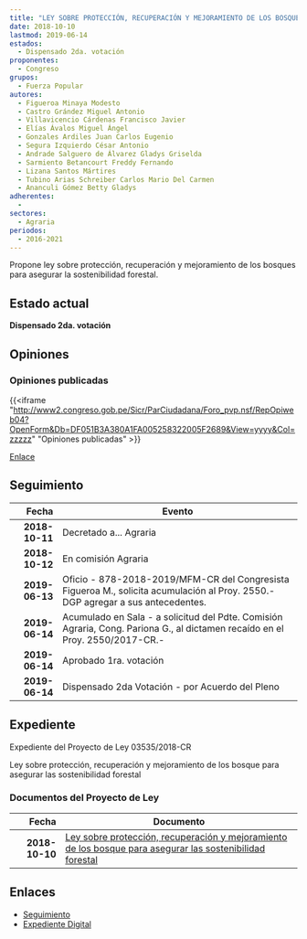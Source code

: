 ```yaml
---
title: "LEY SOBRE PROTECCIÓN, RECUPERACIÓN Y MEJORAMIENTO DE LOS BOSQUES PARA ASEGURAR LA SOSTENIBILIDAD FORESTAL"
date: 2018-10-10
lastmod: 2019-06-14
estados: 
  - Dispensado 2da. votación
proponentes: 
  - Congreso
grupos: 
  - Fuerza Popular
autores: 
  - Figueroa Minaya Modesto
  - Castro Grández Miguel Antonio
  - Villavicencio Cárdenas Francisco Javier
  - Elías Ávalos Miguel Ángel
  - Gonzales Ardiles Juan Carlos Eugenio
  - Segura Izquierdo César Antonio
  - Andrade Salguero de Álvarez Gladys Griselda
  - Sarmiento Betancourt Freddy Fernando
  - Lizana Santos Mártires
  - Tubino Arias Schreiber Carlos Mario Del Carmen
  - Ananculi Gómez Betty Gladys
adherentes: 
  - 
sectores: 
  - Agraria
periodos: 
  - 2016-2021
---
```


Propone ley sobre protección, recuperación y mejoramiento de los bosques para asegurar la sostenibilidad forestal.


## Estado actual

**Dispensado 2da. votación**

## Opiniones

### Opiniones publicadas

{{<iframe "http://www2.congreso.gob.pe/Sicr/ParCiudadana/Foro_pvp.nsf/RepOpiweb04?OpenForm&Db=DF051B3A380A1FA005258322005F2689&View=yyyy&Col=zzzzz" "Opiniones publicadas" >}}

[Enlace](http://www2.congreso.gob.pe/Sicr/ParCiudadana/Foro_pvp.nsf/RepOpiweb04?OpenForm&Db=DF051B3A380A1FA005258322005F2689&View=yyyy&Col=zzzzz)

## Seguimiento

| Fecha | Evento |
|------:|--------|
| **2018-10-11** | Decretado a... Agraria|
| **2018-10-12** | En comisión Agraria|
| **2019-06-13** | Oficio - 878-2018-2019/MFM-CR del Congresista Figueroa M., solicita acumulación al Proy. 2550.-DGP agregar a sus antecedentes.|
| **2019-06-14** | Acumulado en Sala - a solicitud del Pdte. Comisión Agraria, Cong. Pariona G., al dictamen recaído en el Proy. 2550/2017-CR.-|
| **2019-06-14** | Aprobado 1ra. votación|
| **2019-06-14** | Dispensado 2da Votación - por Acuerdo del Pleno|


## Expediente

Expediente del Proyecto de Ley 03535/2018-CR

Ley sobre protección, recuperación y mejoramiento de los bosque para asegurar las sostenibilidad forestal


### Documentos del Proyecto de Ley

| Fecha | Documento |
|------:|--------|
| **2018-10-10** | [Ley sobre protección, recuperación y mejoramiento de los bosque para asegurar las sostenibilidad forestal](http://www.leyes.congreso.gob.pe/Documentos/2016_2021/Proyectos_de_Ley_y_de_Resoluciones_Legislativas/PL0353520181010.pdf) |

## Enlaces 

- [Seguimiento](http://www2.congreso.gob.pe/Sicr/TraDocEstProc/CLProLey2016.nsf/f7fff46988ca05b1052578e100829cc7/f8216c78026130ca05258322007f7fe3?OpenDocument)
- [Expediente Digital](http://www2.congreso.gob.pe/Sicr/TraDocEstProc/CLProLey2016.nsf/f7fff46988ca05b1052578e100829cc7/f8216c78026130ca05258322007f7fe3?OpenDocument&Click=05257FB7005EB655.eb71d0cf91d8294e05256cdf006b5706/$Body/0.1C6C)
